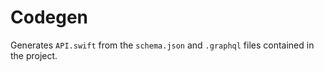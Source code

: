 # Codegen

Generates `API.swift` from the `schema.json` and `.graphql` files contained in the project.
